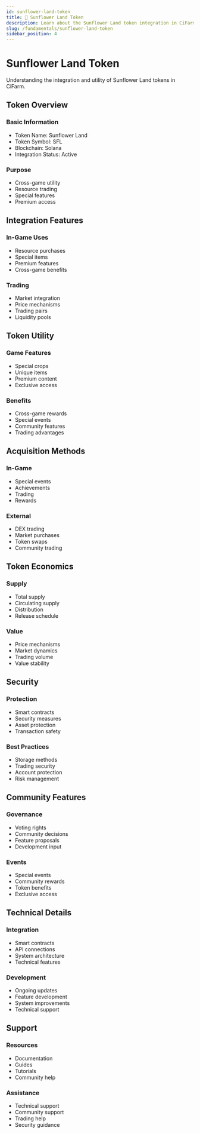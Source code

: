 ```yaml
---
id: sunflower-land-token
title: 🌻 Sunflower Land Token
description: Learn about the Sunflower Land token integration in CiFarm
slug: /fundamentals/sunflower-land-token
sidebar_position: 4
---
```


# Sunflower Land Token

Understanding the integration and utility of Sunflower Land tokens in CiFarm.

## Token Overview

### Basic Information
- Token Name: Sunflower Land
- Token Symbol: SFL
- Blockchain: Solana
- Integration Status: Active

### Purpose
- Cross-game utility
- Resource trading
- Special features
- Premium access

## Integration Features

### In-Game Uses
- Resource purchases
- Special items
- Premium features
- Cross-game benefits

### Trading
- Market integration
- Price mechanisms
- Trading pairs
- Liquidity pools

## Token Utility

### Game Features
- Special crops
- Unique items
- Premium content
- Exclusive access

### Benefits
- Cross-game rewards
- Special events
- Community features
- Trading advantages

## Acquisition Methods

### In-Game
- Special events
- Achievements
- Trading
- Rewards

### External
- DEX trading
- Market purchases
- Token swaps
- Community trading

## Token Economics

### Supply
- Total supply
- Circulating supply
- Distribution
- Release schedule

### Value
- Price mechanisms
- Market dynamics
- Trading volume
- Value stability

## Security

### Protection
- Smart contracts
- Security measures
- Asset protection
- Transaction safety

### Best Practices
- Storage methods
- Trading security
- Account protection
- Risk management

## Community Features

### Governance
- Voting rights
- Community decisions
- Feature proposals
- Development input

### Events
- Special events
- Community rewards
- Token benefits
- Exclusive access

## Technical Details

### Integration
- Smart contracts
- API connections
- System architecture
- Technical features

### Development
- Ongoing updates
- Feature development
- System improvements
- Technical support

## Support

### Resources
- Documentation
- Guides
- Tutorials
- Community help

### Assistance
- Technical support
- Community support
- Trading help
- Security guidance 